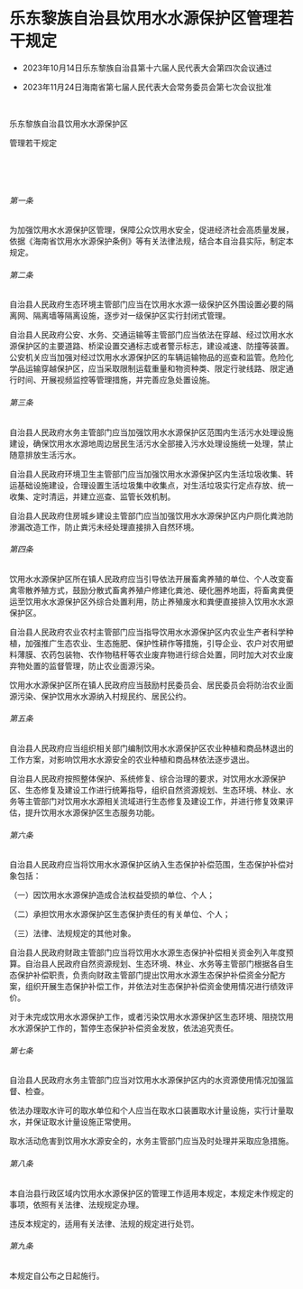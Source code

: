 # 乐东黎族自治县饮用水水源保护区管理若干规定

- 2023年10月14日乐东黎族自治县第十六届人民代表大会第四次会议通过

- 2023年11月24日海南省第七届人民代表大会常务委员会第七次会议批准

<!-- INFO END -->

​

乐东黎族自治县饮用水水源保护区

管理若干规定

​

​

###### 第一条

为加强饮用水水源保护区管理，保障公众饮用水安全，促进经济社会高质量发展，依据《海南省饮用水水源保护条例》等有关法律法规，结合本自治县实际，制定本规定。

###### 第二条

自治县人民政府生态环境主管部门应当在饮用水水源一级保护区外围设置必要的隔离网、隔离墙等隔离设施，逐步对一级保护区实行封闭式管理。

自治县人民政府公安、水务、交通运输等主管部门应当依法在穿越、经过饮用水水源保护区的主要道路、桥梁设置交通标志或者警示标志，建设减速、防撞等装置。公安机关应当加强对经过饮用水水源保护区的车辆运输物品的巡查和监管。危险化学品运输穿越保护区，应当采取限制运载重量和物资种类、限定行驶线路、限定通行时间、开展视频监控等管理措施，并完善应急处置设施。

###### 第三条

自治县人民政府水务主管部门应当加强饮用水水源保护区范围内生活污水处理设施建设，确保饮用水水源地周边居民生活污水全部接入污水处理设施统一处理，禁止随意排放生活污水。

自治县人民政府环境卫生主管部门应当加强饮用水水源保护区内生活垃圾收集、转运基础设施建设，合理设置生活垃圾集中收集点，对生活垃圾实行定点存放、统一收集、定时清运，并建立巡查、监管长效机制。

自治县人民政府住房城乡建设主管部门应当加强饮用水水源保护区内户厕化粪池防渗漏改造工作，防止粪污未经处理直接排入自然环境。

###### 第四条

饮用水水源保护区所在镇人民政府应当引导依法开展畜禽养殖的单位、个人改变畜禽零散养殖方式，鼓励分散式畜禽养殖户修建化粪池、硬化圈养地面，将畜禽粪便运至饮用水水源保护区外综合处置利用，防止养殖废水和粪便直接排入饮用水水源保护区。

自治县人民政府农业农村主管部门应当指导饮用水水源保护区内农业生产者科学种植，加强推广生态农业、生态施肥、保护性耕作等措施，引导企业、农户对农用塑料薄膜、农药包装物、农作物秸秆等农业废弃物进行综合处置，同时加大对农业废弃物处置的监督管理，防止农业面源污染。

饮用水水源保护区所在镇人民政府应当鼓励村民委员会、居民委员会将防治农业面源污染、保护饮用水水源纳入村规民约、居民公约。

###### 第五条

自治县人民政府应当组织相关部门编制饮用水水源保护区农业种植和商品林退出的工作方案，对影响饮用水水源安全的农业种植和商品林依法逐步退出。

自治县人民政府按照整体保护、系统修复、综合治理的要求，对饮用水水源保护区、生态修复及建设工作进行统筹指导，组织自然资源规划、生态环境、林业、水务等主管部门对饮用水水源相关流域进行生态修复及建设工作，并进行修复效果评估，提升饮用水水源保护区生态服务功能。

###### 第六条

自治县人民政府应当将饮用水水源保护区纳入生态保护补偿范围，生态保护补偿对象包括：

（一）因饮用水水源保护造成合法权益受损的单位、个人；

（二）承担饮用水水源保护区生态保护责任的有关单位、个人；

（三）法律、法规规定的其他对象。

自治县人民政府财政主管部门应当将饮用水水源生态保护补偿相关资金列入年度预算。自治县人民政府自然资源规划、生态环境、林业、水务等主管部门根据各自生态保护补偿职责，负责向财政主管部门提出饮用水水源生态保护补偿资金分配方案，组织开展生态保护补偿工作，并依法对生态保护补偿资金使用情况进行绩效评价。

对于未完成饮用水水源保护工作，或者污染饮用水水源保护区生态环境、阻挠饮用水水源保护工作的，暂停生态保护补偿资金发放，依法追究责任。

###### 第七条

自治县人民政府水务主管部门应当对饮用水水源保护区内的水资源使用情况加强监督、检查。

依法办理取水许可的取水单位和个人应当在取水口装置取水计量设施，实行计量取水，并保证取水计量设施正常使用。

取水活动危害到饮用水水源安全的，水务主管部门应当及时处理并采取应急措施。

###### 第八条

本自治县行政区域内饮用水水源保护区的管理工作适用本规定，本规定未作规定的事项，依照有关法律、法规规定办理。

违反本规定的，适用有关法律、法规的规定进行处罚。

###### 第九条

本规定自公布之日起施行。
